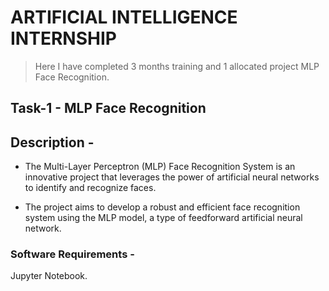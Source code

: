 # ARTIFICIAL INTELLIGENCE INTERNSHIP
> Here I have completed 3 months training and 1 allocated project MLP Face Recognition.

## Task-1 - MLP Face Recognition
## Description -
* The Multi-Layer Perceptron (MLP) Face Recognition System is an innovative project that leverages the power of artificial neural networks to identify and recognize faces.
   
* The project aims to develop a robust and efficient face recognition system using the MLP model, a type of feedforward artificial neural network.

### Software Requirements -
Jupyter Notebook.
